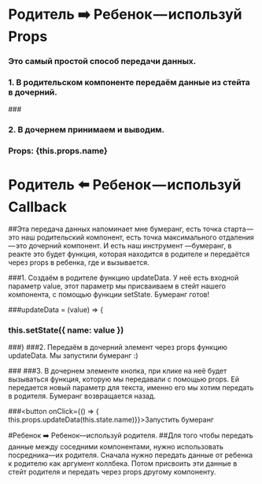# Родитель ➡️ Ребенок — используй Props
### Это самый простой способ передачи данных. 
### 1. В родительском компоненте передаём данные из стейта в дочерний.

###<ChildComponent name={this.state.name} />
### 2. В дочернем принимаем и выводим.

### <p>Props: {this.props.name}</p>

# Родитель ⬅️ Ребенок — используй Callback
##Эта передача данных напоминает мне бумеранг, есть точка старта — это наш родительский компонент, есть точка максимального отдаления — это дочерний компонент. И есть наш инструмент —бумеранг, в реакте это будет функция, которая находится в родителе и передаётся через props в ребенка, где и вызывается.

###1. Создаём в родителе функцию updateData. У неё есть входной параметр value, этот параметр мы присваиваем в стейт нашего компонента, с помощью функции setState. Бумеранг готов!

###updateData = (value) => {
###   this.setState({ name: value })
###}
###2. Передаём в дочерний элемент через props функцию updateData. Мы запустили бумеранг :)

###<ChildComponent updateData={this.updateData} />
###3. В дочернем элементе кнопка, при клике на неё будет вызываться функция, которую мы передавали с помощью props. Ей передается новый параметр для текста, именно его мы хотим передать в родителя. Бумеранг возвращается назад.

###<button onClick={() => { this.props.updateData(this.state.name)}}>Запустить бумеранг</button>

#Ребенок ➡️ Ребенок—используй родителя.
##Для того чтобы передать данные между соседними компонентами, нужно использовать посредника—их родителя. Сначала нужно передать данные от ребенка к родителю как аргумент коллбека. Потом присвоить эти данные в стейт родителя и передать через props другому компоненту.